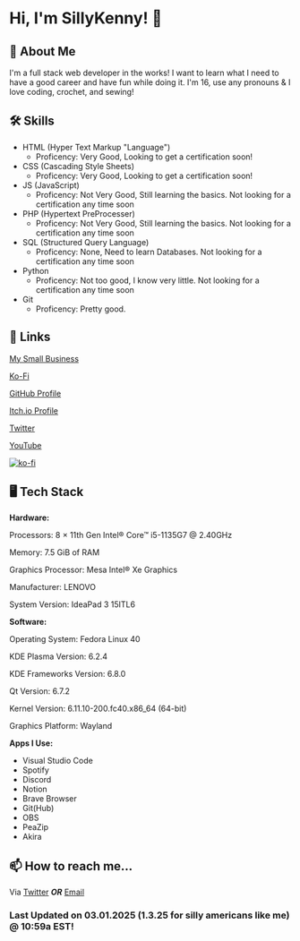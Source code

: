 
# Hi, I'm SillyKenny! 👋

## 🚀 About Me
I'm a full stack web developer in the works! I want to learn what I need to have a good career and have fun while doing it. I'm 16, use any pronouns & I love coding, crochet, and sewing!
## 🛠 Skills
- HTML (Hyper Text Markup "Language") 
    - Proficency: Very Good, Looking to get a certification soon!
- CSS (Cascading Style Sheets)
    - Proficency: Very Good, Looking to get a certification soon!
- JS (JavaScript)
    - Proficency: Not Very Good, Still learning the basics. Not looking for a certification any time soon
- PHP (Hypertext PreProcesser)
    - Proficency: Not Very Good, Still learning the basics. Not looking for a certification any time soon
- SQL (Structured Query Language)
    - Proficency: None, Need to learn Databases. Not looking for a certification any time soon
- Python
    - Proficency: Not too good, I know very little. Not looking for a certification any time soon
- Git
    - Proficency: Pretty good.



## 🔗 Links
[My Small Business](https://thevines.shop/)

[Ko-Fi](https://ko-fi.com/velvetvines)

[GitHub Profile](https://github.com/SillyKenny)

[Itch.io Profile](https://morguefaexx.itch.io/)

[Twitter](https://x.com/MORGUEFAEXX)

[YouTube](https://www.youtube.com/@SILLYKENNY333)

[![ko-fi](https://ko-fi.com/img/githubbutton_sm.svg)](https://ko-fi.com/F1F717CRMO)

## 🖥️ Tech Stack

**Hardware:**

Processors: 8 × 11th Gen Intel® Core™ i5-1135G7 @ 2.40GHz

Memory: 7.5 GiB of RAM

Graphics Processor: Mesa Intel® Xe Graphics

Manufacturer: LENOVO

System Version: IdeaPad 3 15ITL6


**Software:**

Operating System: Fedora Linux 40

KDE Plasma Version: 6.2.4

KDE Frameworks Version: 6.8.0

Qt Version: 6.7.2

Kernel Version: 6.11.10-200.fc40.x86_64 (64-bit)

Graphics Platform: Wayland

**Apps I Use:**

- Visual Studio Code
- Spotify
- Discord
- Notion
- Brave Browser
- Git(Hub)
- OBS
- PeaZip
- Akira
## 📫 How to reach me...

Via [Twitter](https://x.com/MORGUEFAEXX) ***OR*** [Email](mailto:darleenfairy33@myyahoo.com)

### Last Updated on 03.01.2025 (1.3.25 for silly americans like me) @ 10:59a EST!
